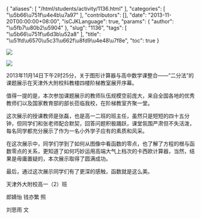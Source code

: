 {
    "aliases": [
        "/html/students/activity/1136.html"
    ],
    "categories": [
        "\u5b66\u751f\u4e4b\u7a97"
    ],
    "contributors": [],
    "date": "2013-11-20T00:00:00+08:00",
    "isCJKLanguage": true,
    "params": {
        "author": "\u5fb7\u80b2\u5904"
    },
    "slug": "1136",
    "tags": [
        "\u5b66\u751f\u6d3b\u52a8"
    ],
    "title": "\u51fd\u6570\u5c31\u662f\u8fd9\u4e48\u7f8e",
    "toc": true
}

![](https://cdn.tfls.online/mirror/full/3f29494e4e7f1f4b6cc038c1cc8501a429328fff.jpg)




![](https://cdn.tfls.online/mirror/full/f63cfca94fb5d951c392a591fd6fe3e64e9463af.jpg)




  





2013年11月14日下午2时25分，关于图形计算器与高中数学课整合——“二分法”的课题展示在天津外大附校科教楼四楼阶梯教室展开序幕。




值得一提的是，本次参加课题展示的教师队伍规模空前庞大，来自全国各地的优秀教师们以及国家教育部的部长莅临我校，在阶梯教室齐聚一堂。




这次展示的授课教师是张磊，也是高一二班的班主任，虽然只是短短的四十五分钟，但同学们和张老师配合默契，回答问题积极踊跃，课堂氛围严肃但不失活泼，每名同学都充分展示了作为一名小外学子应有的素质和风采。




在这次展示中，同学们学到了如何从图像中看函数的零点，也了解了方程的根与函数零点的关系，更知道了如何巧妙运用高端大气上档次的卡西欧计算器，当然，结果是毋庸置疑的，本次展示取得了圆满成功。




最后，通过这次展示同学们有了更深的感触，函数就是这么美。




天津外大附校高一（2）班




郎婧怡 钱亦繁 照




刘思雨 文




  




